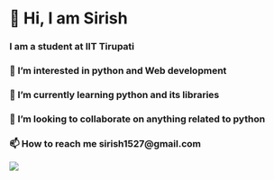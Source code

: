 <h1>👋 Hi, I am Sirish</h1>
<h3>I am a student at IIT Tirupati</h3>
<h3>👀 I’m interested in python and Web development</h3>
<h3>🌱 I’m currently learning python and its libraries</h3>
<h3>💞️ I’m looking to collaborate on anything related to python</h3>
<h3>📫 How to reach me sirish1527@gmail.com</h3>

<img src="https://github-readme-stats.vercel.app/api?username=sirish123&&show_icons=true&title_color=ffffff&icon_color=bb2acf&text_color=daf7dc&bg_color=151515">
